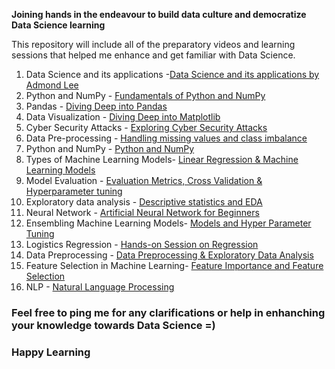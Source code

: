 **Joining hands in the endeavour to build data culture and democratize Data Science learning**

This repository will include all of the preparatory videos and learning sessions that helped me enhance and get familiar with Data Science.

1. Data Science and its applications -[Data Science and its applications by Admond Lee](https://www.youtube.com/watch?v=wRqY7VvH9Y0)
2. Python and NumPy - [Fundamentals of Python and NumPy](https://www.youtube.com/watch?v=lYcz4eCZTvE)
3. Pandas - [Diving Deep into Pandas](https://www.youtube.com/watch?v=FsKHdcDUFTE)
4. Data Visualization - [Diving Deep into Matplotlib](https://www.youtube.com/watch?v=fgysRlKaYbM&t=157s)
5. Cyber Security Attacks - [Exploring Cyber Security Attacks](https://www.youtube.com/watch?v=FisuZXJskz0&feature=youtu.be)
6. Data Pre-processing - [Handling missing values and class imbalance](https://www.youtube.com/watch?v=vksQx1JNo8Y&feature=youtu.be)
7. Python and NumPy - [Python and NumPy](https://www.youtube.com/watch?v=lYcz4eCZTvE)
8. Types of Machine Learning Models- [Linear Regression & Machine Learning Models](https://www.youtube.com/watch?v=luYLZcP214k)
9. Model Evaluation - [Evaluation Metrics, Cross Validation & Hyperparameter tuning](https://www.youtube.com/watch?v=r9BSMBXyoFk&t=3737s)
10. Exploratory data analysis - [Descriptive statistics and EDA](https://www.youtube.com/watch?v=5CoETeAdi9A)
11. Neural Network - [Artificial Neural Network for Beginners](https://www.youtube.com/watch?v=rxp7FE-t80Y&t=1082s)
12. Ensembling Machine Learning Models- [Models and Hyper Parameter Tuning](https://www.youtube.com/watch?v=cQavBseTrQQ)
13. Logistics Regression - [Hands-on Session on Regression](https://www.youtube.com/watch?v=l-RBylypC8A)
14. Data Preprocessing - [Data Preprocessing & Exploratory Data Analysis](https://www.youtube.com/watch?v=ni5BO0mO1x8)
15. Feature Selection in Machine Learning- [Feature Importance and Feature Selection](https://www.youtube.com/watch?v=t4mTeqZ8YZk)
16. NLP - [Natural Language Processing](https://www.youtube.com/watch?v=1L3JlWsSVrg)

### Feel free to ping me for any clarifications or help in enhanching your knowledge towards Data Science =)
### Happy Learning
